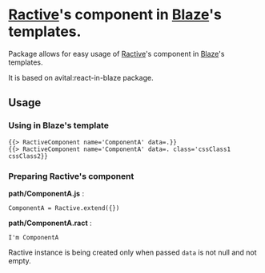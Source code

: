 [Ractive](http://ractivejs.org)'s  component in [Blaze](http://meteor.github.io/blaze/)'s templates.
=================

Package allows for easy usage of [Ractive](http://ractivejs.org)'s  component in [Blaze](http://meteor.github.io/blaze/)'s templates.

It is based on avital:react-in-blaze package.

## Usage

### Using in Blaze's template

```
{{> RactiveComponent name='ComponentA' data=.}}
{{> RactiveComponent name='ComponentA' data=. class='cssClass1 cssClass2}}
```

### Preparing Ractive's component


**path/ComponentA.js** :

```
ComponentA = Ractive.extend({})
```

**path/ComponentA.ract** :

```
I'm ComponentA
```



Ractive instance is being created only when passed `data` is not null and not empty.